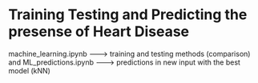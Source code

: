 # Training Testing and Predicting the presense of Heart Disease
machine_learning.ipynb ---> training and testing methods (comparison) and 
ML_predictions.ipynb ---> predictions in new input with the best model (kNN)
